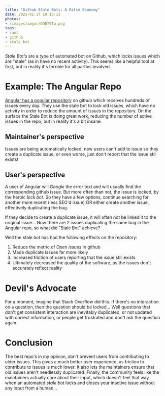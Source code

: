 ```yaml
---
title: "Github Stale Bots: A False Economy"
date: 2021-01-17 10:15:11
photos: 
- /images/imgur/OOBT9Ta.png
tags:
- rant
- github
- stale bot
---
```


*Stale Bot's* are a type of automated bot on Github, which locks issues which are "stale" (as in have no recent activity). This seems like a helpful tool at first, but in reality it's terrible for all parties involved.

<!-- more -->

# Example: The Angular Repo

[Angular has a popular repository](https://github.com/angular/angular/issues) on github which receives hundreds of issues every day. They use the stale bot to lock old issues, which have no activity in order to reduce the amount of issues in the repository. On the surface the Stale Bot is doing great work, reducing the number of active issues in the repo, but in reality it's a bit insane.

## Maintainer's perspective

Issues are being automatically locked, new users can't add to issue so they create a duplicate issue, or even worse, just don't report that the issue still exists!

## User's perspective

A user of Angular will *Google* the error text and will usually find the corresponding github issue. But more often than not, the issue is locked, by the heroic *lock bot*. So they have a few options, continue searching for another more recent (less SEO'd issue) OR either create another issue, effectively duplicating the bug.

If they decide to create a duplicate issue, it will often not be linked it to the original issue... Now there are 2 issues duplicating the same bug in the Angular repo, so what did "Stale Bot" achieve?

Well the stale bot has had the following effects on the repository:

1. Reduce the metric of *Open Issues* in github
2. Made duplicate issues far more likely
3. Increased friction of users reporting that the issue still exists
4. Ultimately decreased the quality of the software, as the issues don't accurately reflect reality

# Devil's Advocate

For a moment, imagine that Stack Overflow did this. If there's no interaction on a question, then the question should be locked... Well questions that don't get consistent interaction are inevitably duplicated, or not updated with correct information, or people get frustrated and don't ask the question again.

# Conclusion

The best repo's in my opinion, don't prevent users from contributing to older issues. This gives a much better user experience, as friction to contribute to issues is much lower. It also lets the maintainers ensure that old issues aren't needlessly duplicated. Finally, the community feels like the maintainers actually care about their input, which doesn't feel that way when an automated *stale bot* locks and closes your inactive issue without any input from a human...

